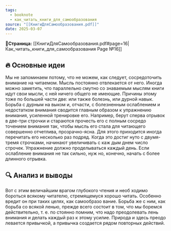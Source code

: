 ```yaml
---
tags:
  - booknote
  - как_читать_книги_для_самообразования
source: "[[КнигиДляСамообразования.pdf]]"
date: 2025-03-07
---
```

**📝Страница:** [[КнигиДляСамообразования.pdf#page=16|Как_читать_книги_для_самообразования Page №16]]  

## 🔥 Основные идеи 

Мы не запоминаем потому, что не можем, как следует, сосредоточить внимание на читаемом. Мысль постоянно отвлекается от него. Иногда можно заметить, что параллельно смутно со знаваемым мыслям книги идут свои мысли, с ней ничего общего не имеющие. Причины этому тоже по большей части две: или также болезнь, или дурной навык. Борьба с дурным на выком и, отчасти, с болезненным ослаблением и недостатком внимания сводится главным образом к упражнению внимания, усиленной тренировке его. Например, берут сперва отрывок в две-три строчки и стараются прочесть его с полным сосредо точением внимания так, чтобы мысль его стала для читающего совершенно отчетлива, прозрачно-ясна. Для этого приходится иногда перечитать его несколько раз подряд. Когда это достиг нуто с двумя-тремя строчками, начинают увеличивать с каж дым днем число строчек. Упражнение должно проделываться  каждый день. Если ослабление внимания не так сильно, нуж но, конечно, начать с более длинного отрывка.


## 🔍 Анализ и выводы  


Вот с этим величайшим врагом глубокого чтения и необ ходимо бороться всякому читателю, стремящемуся хорошо читать. Особенно вредит он при таких целях, как самообразо вание. Борьба же с ним, как борьба со всякой ленью, прежде всего состоит в том, что мы боремся действительно, т. е. по стоянно помним, что надо преодолевать лень внимания и делать каждый раз к этому усилие. Природа и здесь преодо левается привычкой, а привычка создается рядом повторных действий.


